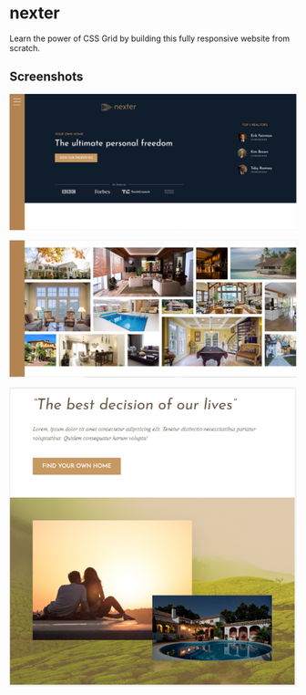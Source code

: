 # nexter

Learn the power of CSS Grid by building this fully responsive website from scratch.


## Screenshots

![Header](https://github.com/HimanshuDotcom/nexter/blob/master/images/img.png?raw=true)

![Gallery](https://github.com/HimanshuDotcom/nexter/blob/master/images/img2.png?raw=true)

![Mobile](https://github.com/HimanshuDotcom/nexter/blob/master/images/img3.png?raw=true)
   
  


